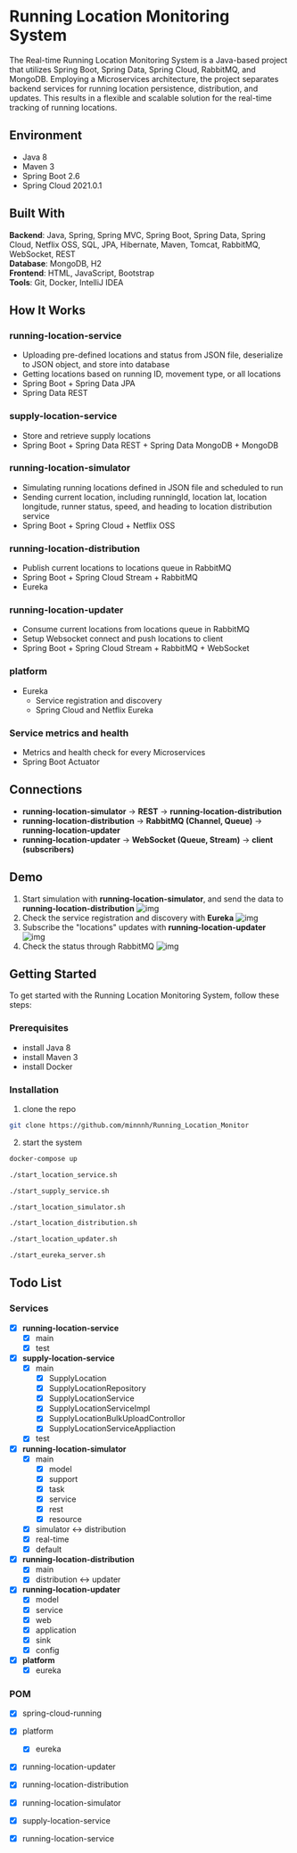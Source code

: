 # Running Location Monitoring System
The Real-time Running Location Monitoring System is a Java-based project that utilizes Spring Boot, Spring Data, Spring Cloud, RabbitMQ, and MongoDB. Employing a Microservices architecture, the project separates backend services for running location persistence, distribution, and updates. This results in a flexible and scalable solution for the real-time tracking of running locations.

## Environment
- Java 8
- Maven 3
- Spring Boot 2.6
- Spring Cloud 2021.0.1

## Built With
__Backend__: Java, Spring, Spring MVC, Spring Boot, Spring Data, Spring Cloud, Netflix OSS, SQL, JPA,
Hibernate, Maven, Tomcat, RabbitMQ, WebSocket, REST  
__Database__: MongoDB, H2  
__Frontend__: HTML, JavaScript, Bootstrap  
__Tools__: Git, Docker, IntelliJ IDEA

## How It Works

### running-location-service
- Uploading pre-defined locations and status from JSON file, deserialize to JSON object, and store into database
- Getting locations based on running ID, movement type, or all locations
- Spring Boot + Spring Data JPA
- Spring Data REST

### supply-location-service
- Store and retrieve supply locations
- Spring Boot + Spring Data REST + Spring Data MongoDB + MongoDB

### running-location-simulator
- Simulating running locations defined in JSON file and scheduled to run
- Sending current location, including runningId, location lat, location longitude, runner status, speed, and heading to location distribution service
- Spring Boot + Spring Cloud + Netflix OSS

### running-location-distribution
- Publish current locations to locations queue in RabbitMQ
- Spring Boot + Spring Cloud Stream + RabbitMQ
- Eureka

### running-location-updater
- Consume current locations from locations queue in RabbitMQ
- Setup Websocket connect and push locations to client
- Spring Boot + Spring Cloud Stream + RabbitMQ + WebSocket

### platform
- Eureka
  - Service registration and discovery
  - Spring Cloud and Netflix Eureka
### Service metrics and health
- Metrics and health check for every Microservices
- Spring Boot Actuator

## Connections
- __running-location-simulator__ -> __REST__ -> __running-location-distribution__
- __running-location-distribution__ -> __RabbitMQ (Channel, Queue)__ -> __running-location-updater__ 
- __running-location-updater__ -> __WebSocket (Queue, Stream)__ -> __client (subscribers)__

## Demo
1. Start simulation with __running-location-simulator__, and send the data to __running-location-distribution__
![img](./img/simulator.png)
2. Check the service registration and discovery with __Eureka__
![img](./img/eureka.png)
3. Subscribe the "locations" updates with __running-location-updater__
![img](./img/updater.png)
4. Check the status through RabbitMQ
![img](./img/rabbitmq.png)

## Getting Started
To get started with the Running Location Monitoring System, follow these steps:

### Prerequisites
- install Java 8
- install Maven 3
- install Docker

### Installation
1. clone the repo
```sh
git clone https://github.com/minnnh/Running_Location_Monitor
```
2. start the system
```sh
docker-compose up
```
```sh
./start_location_service.sh
```
```sh
./start_supply_service.sh
```
```sh
./start_location_simulator.sh
```
```sh
./start_location_distribution.sh
```
```sh
./start_location_updater.sh
```
```sh
./start_eureka_server.sh
```

## Todo List
### Services
- [x] __running-location-service__
  - [x] main
  - [x] test

- [x] __supply-location-service__
  - [x] main
    - [x] SupplyLocation
    - [x] SupplyLocationRepository
    - [x] SupplyLocationService
    - [x] SupplyLocationServiceImpl
    - [x] SupplyLocationBulkUploadControllor
    - [x] SupplyLocationServiceAppliaction
  - [x] test

- [x] __running-location-simulator__
  - [x] main
    - [x] model
    - [x] support
    - [x] task
    - [x] service
    - [x] rest
    - [x] resource  
  - [x] simulator <-> distribution
  - [x] real-time
  - [x] default
    
- [x] __running-location-distribution__ 
  - [x] main
  - [x] distribution <-> updater

- [x] __running-location-updater__
  - [x] model
  - [x] service
  - [x] web
  - [x] application
  - [x] sink
  - [x] config  

- [x] __platform__
  - [x] eureka

### POM
- [x] spring-cloud-running 
- [x] platform
  - [x] eureka
- [x] running-location-updater
- [x] running-location-distribution
- [x] running-location-simulator
- [x] supply-location-service
- [x] running-location-service


